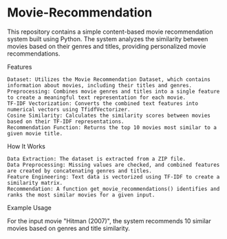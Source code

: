 # Movie-Recommendation
This repository contains a simple content-based movie recommendation system built using Python. The system analyzes the similarity between movies based on their genres and titles, providing personalized movie recommendations.

Features

    Dataset: Utilizes the Movie Recommendation Dataset, which contains information about movies, including their titles and genres.
    Preprocessing: Combines movie genres and titles into a single feature to create a meaningful text representation for each movie.
    TF-IDF Vectorization: Converts the combined text features into numerical vectors using TfidfVectorizer.
    Cosine Similarity: Calculates the similarity scores between movies based on their TF-IDF representations.
    Recommendation Function: Returns the top 10 movies most similar to a given movie title.

How It Works

    Data Extraction: The dataset is extracted from a ZIP file.
    Data Preprocessing: Missing values are checked, and combined features are created by concatenating genres and titles.
    Feature Engineering: Text data is vectorized using TF-IDF to create a similarity matrix.
    Recommendation: A function get_movie_recommendations() identifies and ranks the most similar movies for a given input.

Example Usage

For the input movie "Hitman (2007)", the system recommends 10 similar movies based on genres and title similarity.

